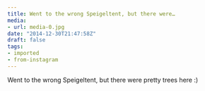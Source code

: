 ```yaml
---
title: Went to the wrong Speigeltent, but there were…
media:
- url: media-0.jpg
date: "2014-12-30T21:47:58Z"
draft: false
tags:
- imported
- from-instagram
---
```

Went to the wrong Speigeltent, but there were pretty trees here :)
